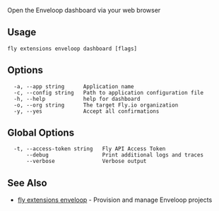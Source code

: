 Open the Enveloop dashboard via your web browser

## Usage
~~~
fly extensions enveloop dashboard [flags]
~~~

## Options

~~~
  -a, --app string      Application name
  -c, --config string   Path to application configuration file
  -h, --help            help for dashboard
  -o, --org string      The target Fly.io organization
  -y, --yes             Accept all confirmations
~~~

## Global Options

~~~
  -t, --access-token string   Fly API Access Token
      --debug                 Print additional logs and traces
      --verbose               Verbose output
~~~

## See Also

* [fly extensions enveloop](/docs/flyctl/extensions-enveloop/)	 - Provision and manage Enveloop projects

